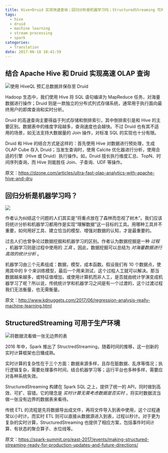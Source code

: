```yaml
---
title: Hive+Druid 实现快速查询；回归分析是机器学习吗；StructuredStreaming 可用于生产环境
tags:
  - hive
  - druid
  - machine learning
  - stream processing
  - spark
categories:
  - Translation
date: 2017-06-18 10:41:59
---
```



## 结合 Apache Hive 和 Druid 实现高速 OLAP 查询

![使用 HiveQL 预汇总数据并保存至 Druid](https://2xbbhjxc6wk3v21p62t8n4d4-wpengine.netdna-ssl.com/wp-content/uploads/2017/05/Part1Image2.png)

Hadoop 生态中，我们使用 Hive 将 SQL 语句编译为 MapReduce 任务，对海量数据进行操作；Druid 则是一款独立的分布式列式存储系统，通常用于执行面向最终用户的即席查询和实时分析。

Druid 的高速查询主要得益于列式存储和倒排索引，其中倒排索引是和 Hive 的主要区别。数据表中的维度字段越多，查询速度也会越快。不过 Druid 也有其不适用的场景，如无法支持大数据量的 Join 操作，对标准 SQL 的实现也十分有限。

Druid 和 Hive 的结合方式是这样的：首先使用 Hive 对数据进行预处理，生成 OLAP Cube 存入 Druid；当发生查询时，使用 Calcite 优化器进行分析，使用合适的引擎（Hive 或 Druid）执行操作。如，Druid 擅长执行维度汇总、TopN、时间序列查询，而 Hive 则能胜任 Join、子查询、UDF 等操作。

原文：https://dzone.com/articles/ultra-fast-olap-analytics-with-apache-hive-and-dru

<!-- more -->

## 回归分析是机器学习吗？

![](http://www.kdnuggets.com/wp-content/uploads/is-regression-machine-learning.jpg)

作者认为纠结这个问题的人们其实是“将重点放在了森林而忽视了树木”。我们应该将统计分析和机器学习都用作是实现“理解数据”这一目标的工具。用哪种工具并不重要，如何用好工具、建立恰当的模型、增强对数据的认知，才是最重要的。

过去人们也曾争论过数据挖掘和机器学习的区别。作者认为数据挖掘是一种 *过程* ，机器学习则是过程中使用的 *工具* 。因此，数据挖掘可以总结为 *对海量数据进行高效的统计分析* 。

机器学习由三个元素组成：数据，模型，成本函数。假设我们有 10 个数据点，使用其中的 9 个来训练模型，最后一个用来测试，这个过程人工就可以解决。那当数据越来越多，或特征值增加，或使用计算机而非人工，是否就由统计学演变成机器学习了呢？所以说，传统统计学和机器学习之间是有一个过渡的，这个过渡过程我们无法衡量，也无需衡量。

原文：http://www.kdnuggets.com/2017/06/regression-analysis-really-machine-learning.html

## StructuredStreaming 可用于生产环境

![将数据流看做一张无边界的表](https://spark.apache.org/docs/latest/img/structured-streaming-stream-as-a-table.png)

2016 年中，Spark 推出了 StructredStreaming，随着时间的推移，这一创新的实时计算框架也日臻成熟。

实时计算的复杂性在于三个方面：数据来源多样，且存在脏数据、乱序等情况；执行逻辑复杂，需要处理事件时间，结合机器学习等；运行平台也多种多样，需要应对各种系统失效。

StructuredStreaming 构建在 Spark SQL 之上，提供了统一的 API，同时做到高效、可扩、容错。它的理念是 *实时计算无需考虑数据是否实时* ，将实时数据流当做一张没有边界的数据表来看待。

传统 ETL 的流程是先将数据导出成文件，再将文件导入到表中使用，这个过程通常以小时计。而实时 ETL 则可以直接从数据源进入到表，过程以秒计。对于更为复杂的实时计算，StructuredStreaming 也提供了相应方案，包括事件时间计算、有状态的聚合算子、水位线等。

原文：https://spark-summit.org/east-2017/events/making-structured-streaming-ready-for-production-updates-and-future-directions/
